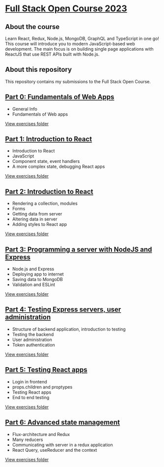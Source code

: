 # [Full Stack Open Course 2023]((https://fullstackopen.com/en/))

## About the course 

Learn React, Redux, Node.js, MongoDB, GraphQL and TypeScript in one go! This course will introduce you to modern JavaScript-based web development. The main focus is on building single page applications with ReactJS that use REST APIs built with Node.js.

## About this repository 
This repository contains my submissions to the Full Stack Open Course. 

## [Part 0: Fundamentals of Web Apps](https://fullstackopen.com/en/part0)
- General Info
- Fundamentals of Web apps 

[View exercises folder](/part0/)

## [Part 1: Introduction to React](https://fullstackopen.com/en/part1)
- Introduction to React
- JavaScript
- Component state, event handlers
- A more complex state, debugging React apps

[View exercises folder](/part1/)

## [Part 2: Introduction to React](https://fullstackopen.com/en/part2)
- Rendering a collection, modules
- Forms
- Getting data from server
- Altering data in server
- Adding styles to React app

[View exercises folder](/part2/)

## [Part 3: Programming a server with NodeJS and Express](https://fullstackopen.com/en/part3)
- Node.js and Express
- Deploying app to internet
- Saving data to MongoDB
- Validation and ESLint

[View exercises folder](/part3/)

## [Part 4: Testing Express servers, user administration](https://fullstackopen.com/en/part4)
- Structure of backend application, introduction to testing
- Testing the backend
- User administration
- Token authentication

[View exercises folder](/part4/)

## [Part 5: Testing React apps](https://fullstackopen.com/en/part5)
- Login in frontend
- props.children and proptypes
- Testing React apps
- End to end testing

[View exercises folder](/part5/)

## [Part 6: Advanced state management](https://fullstackopen.com/en/part6)
- Flux-architecture and Redux
- Many reducers
- Communicating with server in a redux application
- React Query, useReducer and the context

[View exercises folder](/part6/)